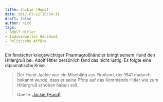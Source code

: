 ```yaml
---
title: Jackie (Hund)
date: 2017-03-22T10:54:31
draft: false
author: nico
tags: 
- Adolf Hitler
- Individueller Haushund
- Politische Affäre
---
```


Ein finnischer kriegswichtiger Pharmagroßhändler bringt seinem Hund den Hitlergruß bei. Adolf Hitler persönlich fand das nicht lustig. Es folgte eine diplomatische Krise.

> Der Hund Jackie war ein Mischling aus Finnland, der 1941 dadurch bekannt
> wurde, dass er seine Pfote auf das Kommando Hitler wie zum Hitlergruß erhoben
> haben soll.
>
> Quelle: [Jackie (Hund)](https://de.wikipedia.org/wiki/Jackie_(Hund))
